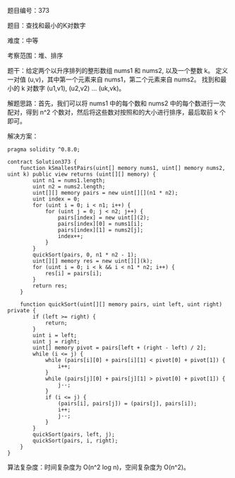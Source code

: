 题目编号：373

题目：查找和最小的K对数字

难度：中等

考察范围：堆、排序

题干：给定两个以升序排列的整形数组 nums1 和 nums2, 以及一个整数 k。
定义一对值 (u,v)，其中第一个元素来自 nums1，第二个元素来自 nums2。
找到和最小的 k 对数字 (u1,v1), (u2,v2) ... (uk,vk)。

解题思路：首先，我们可以将 nums1 中的每个数和 nums2 中的每个数进行一次配对，得到 n^2 个数对，然后将这些数对按照和的大小进行排序，最后取前 k 个即可。

解决方案：

```solidity
pragma solidity ^0.8.0;

contract Solution373 {
    function kSmallestPairs(uint[] memory nums1, uint[] memory nums2, uint k) public view returns (uint[][] memory) {
        uint n1 = nums1.length;
        uint n2 = nums2.length;
        uint[][] memory pairs = new uint[][](n1 * n2);
        uint index = 0;
        for (uint i = 0; i < n1; i++) {
            for (uint j = 0; j < n2; j++) {
                pairs[index] = new uint[](2);
                pairs[index][0] = nums1[i];
                pairs[index][1] = nums2[j];
                index++;
            }
        }
        quickSort(pairs, 0, n1 * n2 - 1);
        uint[][] memory res = new uint[][](k);
        for (uint i = 0; i < k && i < n1 * n2; i++) {
            res[i] = pairs[i];
        }
        return res;
    }

    function quickSort(uint[][] memory pairs, uint left, uint right) private {
        if (left >= right) {
            return;
        }
        uint i = left;
        uint j = right;
        uint[] memory pivot = pairs[left + (right - left) / 2];
        while (i <= j) {
            while (pairs[i][0] + pairs[i][1] < pivot[0] + pivot[1]) {
                i++;
            }
            while (pairs[j][0] + pairs[j][1] > pivot[0] + pivot[1]) {
                j--;
            }
            if (i <= j) {
                (pairs[i], pairs[j]) = (pairs[j], pairs[i]);
                i++;
                j--;
            }
        }
        quickSort(pairs, left, j);
        quickSort(pairs, i, right);
    }
}
```

算法复杂度：时间复杂度为 O(n^2 log n)，空间复杂度为 O(n^2)。